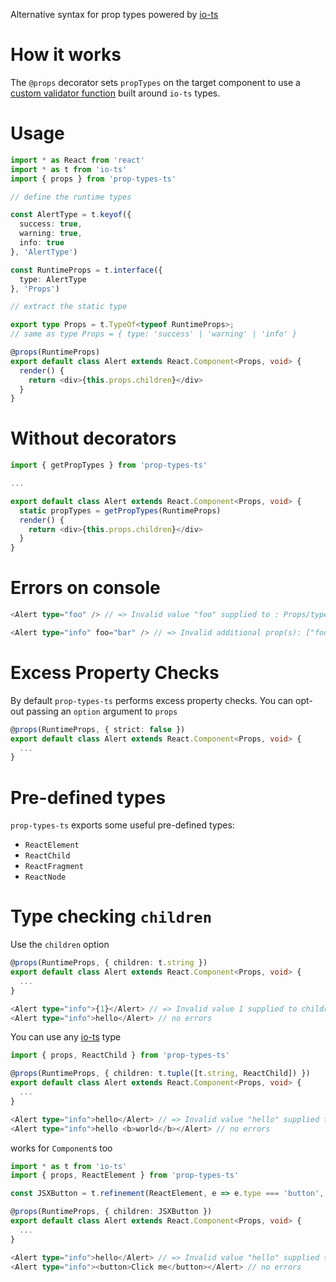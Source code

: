 Alternative syntax for prop types powered by [io-ts](https://github.com/gcanti/io-ts)

# How it works

The `@props` decorator sets `propTypes` on the target component to use a [custom validator function](https://facebook.github.io/react/docs/reusable-components.html#prop-validation) built around `io-ts` types.

# Usage

```ts
import * as React from 'react'
import * as t from 'io-ts'
import { props } from 'prop-types-ts'

// define the runtime types

const AlertType = t.keyof({
  success: true,
  warning: true,
  info: true
}, 'AlertType')

const RuntimeProps = t.interface({
  type: AlertType
}, 'Props')

// extract the static type

export type Props = t.TypeOf<typeof RuntimeProps>;
// same as type Props = { type: 'success' | 'warning' | 'info' }

@props(RuntimeProps)
export default class Alert extends React.Component<Props, void> {
  render() {
    return <div>{this.props.children}</div>
  }
}
```

# Without decorators

```ts
import { getPropTypes } from 'prop-types-ts'

...

export default class Alert extends React.Component<Props, void> {
  static propTypes = getPropTypes(RuntimeProps)
  render() {
    return <div>{this.props.children}</div>
  }
}
```

# Errors on console

```ts
<Alert type="foo" /> // => Invalid value "foo" supplied to : Props/type: AlertType
```

```ts
<Alert type="info" foo="bar" /> // => Invalid additional prop(s): ["foo"]
```

# Excess Property Checks

By default `prop-types-ts` performs excess property checks. You can opt-out passing an `option` argument to `props`

```ts
@props(RuntimeProps, { strict: false })
export default class Alert extends React.Component<Props, void> {
  ...
}
```

# Pre-defined types

`prop-types-ts` exports some useful pre-defined types:

- `ReactElement`
- `ReactChild`
- `ReactFragment`
- `ReactNode`

# Type checking `children`

Use the `children` option

```ts
@props(RuntimeProps, { children: t.string })
export default class Alert extends React.Component<Props, void> {
  ...
}

<Alert type="info">{1}</Alert> // => Invalid value 1 supplied to children: string
<Alert type="info">hello</Alert> // no errors
```

You can use any [io-ts](https://github.com/gcanti/io-ts) type

```ts
import { props, ReactChild } from 'prop-types-ts'

@props(RuntimeProps, { children: t.tuple([t.string, ReactChild]) })
export default class Alert extends React.Component<Props, void> {
  ...
}

<Alert type="info">hello</Alert> // => Invalid value "hello" supplied to children: [string, ReactChild]
<Alert type="info">hello <b>world</b></Alert> // no errors
```

works for `Component`s too

```ts
import * as t from 'io-ts'
import { props, ReactElement } from 'prop-types-ts'

const JSXButton = t.refinement(ReactElement, e => e.type === 'button', 'JSXButton')

@props(RuntimeProps, { children: JSXButton })
export default class Alert extends React.Component<Props, void> {
  ...
}

<Alert type="info">hello</Alert> // => Invalid value "hello" supplied to children: JSXButton
<Alert type="info"><button>Click me</button></Alert> // no errors
```

